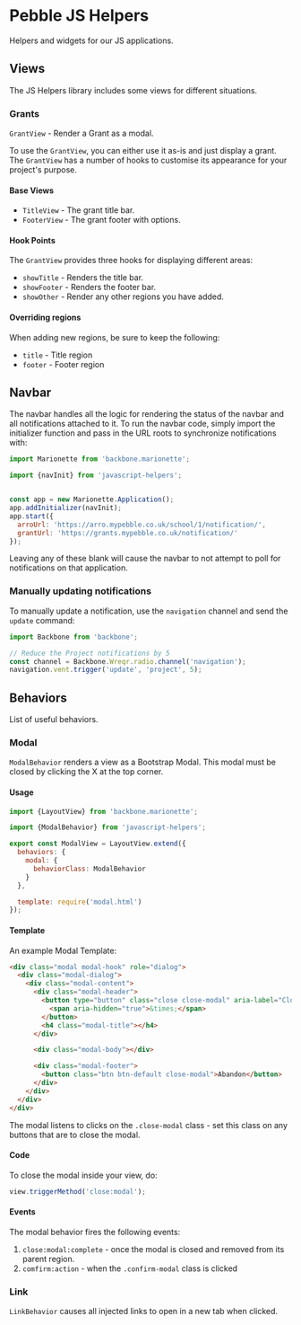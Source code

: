 # Pebble JS Helpers

Helpers and widgets for our JS applications.

## Views

The JS Helpers library includes some views for different situations.

### Grants

`GrantView` - Render a Grant as a modal.

To use the `GrantView`, you can either use it as-is and just display a grant.
The `GrantView` has a number of hooks to customise its appearance for your
project's purpose.

#### Base Views

  * `TitleView` - The grant title bar.
  * `FooterView` - The grant footer with options.

#### Hook Points

The `GrantView` provides three hooks for displaying different areas:

  * `showTitle` - Renders the title bar.
  * `showFooter` - Renders the footer bar.
  * `showOther` - Render any other regions you have added.

#### Overriding regions

When adding new regions, be sure to keep the following:

  * `title` - Title region
  * `footer` - Footer region

## Navbar

The navbar handles all the logic for rendering the status of the navbar and all
notifications attached to it. To run the navbar code, simply import the
initializer function and pass in the URL roots to synchronize notifications
with:

```javascript
import Marionette from 'backbone.marionette';

import {navInit} from 'javascript-helpers';


const app = new Marionette.Application();
app.addInitializer(navInit);
app.start({
  arroUrl: 'https://arro.mypebble.co.uk/school/1/notification/',
  grantUrl: 'https://grants.mypebble.co.uk/notification/'
});
```

Leaving any of these blank will cause the navbar to not attempt to poll for
notifications on that application.

### Manually updating notifications

To manually update a notification, use the `navigation` channel and send the
`update` command:

```javascript
import Backbone from 'backbone';

// Reduce the Project notifications by 5
const channel = Backbone.Wreqr.radio.channel('navigation');
navigation.vent.trigger('update', 'project', 5);
```

## Behaviors

List of useful behaviors.

### Modal

`ModalBehavior` renders a view as a Bootstrap Modal. This modal must be closed
by clicking the X at the top corner.

#### Usage

```javascript
import {LayoutView} from 'backbone.marionette';

import {ModalBehavior} from 'javascript-helpers';

export const ModalView = LayoutView.extend({
  behaviors: {
    modal: {
      behaviorClass: ModalBehavior
    }
  },

  template: require('modal.html')
});
```

#### Template

An example Modal Template:

```html
<div class="modal modal-hook" role="dialog">
  <div class="modal-dialog">
    <div class="modal-content">
      <div class="modal-header">
        <button type="button" class="close close-modal" aria-label="Close">
          <span aria-hidden="true">&times;</span>
        </button>
        <h4 class="modal-title"></h4>
      </div>

      <div class="modal-body"></div>

      <div class="modal-footer">
        <button class="btn btn-default close-modal">Abandon</button>
      </div>
    </div>
  </div>
</div>
```

The modal listens to clicks on the `.close-modal` class - set this class on any
buttons that are to close the modal.

#### Code

To close the modal inside your view, do:

```javascript
view.triggerMethod('close:modal');
```

#### Events

The modal behavior fires the following events:

1. `close:modal:complete` - once the modal is closed and removed from its parent
  region.
2. `comfirm:action` - when the `.confirm-modal` class is clicked

### Link

`LinkBehavior` causes all injected links to open in a new tab when clicked.
